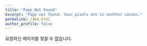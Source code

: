 ```yaml
---
title: "Page Not Found"
excerpt: "Page not found. Your pixels are in another canvas."
permalink: /404.html
author_profile: false
---
```


요청하신 페이지를 찾을 수 없습니다.

<script>
  var GOOG_FIXURL_LANG = 'en';
  var GOOG_FIXURL_SITE = 'https://kangwoojin.github.io'
</script>
<script src="https://linkhelp.clients.google.com/tbproxy/lh/wm/fixurl.js">
</script>